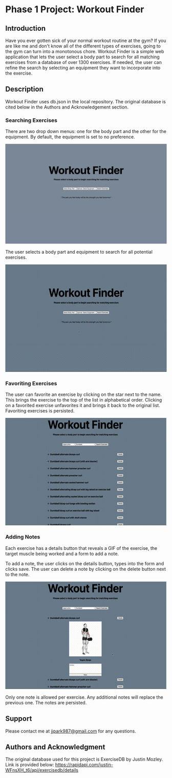 <!--
Things to do:
2. Add GIFs
-->

# Phase 1 Project: Workout Finder

## Introduction

Have you ever gotten sick of your normal workout routine at the gym? If you are like me and don't know all of the different types of exercises, going to the gym can turn into a monotonous chore. Workout Finder is a simple web application that lets the user select a body part to search for all matching exercises from a database of over 1300 exercises. If needed, the user can refine the search by selecting an equipment they want to incorporate into the exercise.

## Description

Workout Finder uses db.json in the local repository. The original database is cited below in the Authors and Acknowledgement section.

### Searching Exercises

There are two drop down menus: one for the body part and the other for the equipment. By default, the equipment is set to no preference.

![alt text](gifs/initial.jpg)

The user selects a body part and equipment to search for all potential exercises.

![alt text](gifs/searching.gif)

### Favoriting Exercises

The user can favorite an exercise by clicking on the star next to the name. This brings the exercise to the top of the list in alphabetical order. Clicking on a favorited exercise unfavorites it and brings it back to the original list. Favoriting exercises is persisted.

![alt text](gifs/favoriting.gif)

### Adding Notes

Each exercise has a details button that reveals a GIF of the exercise, the target muscle being worked and a form to add a note.

To add a note, the user clicks on the details button, types into the form and clicks save. The user can delete a note by clicking on the delete button next to the note.

![alt text](gifs/note.gif)

Only one note is allowed per exercise. Any additional notes will replace the previous one. The notes are persisted.

## Support

Please contact me at jjpark987@gmail.com for any questions.

## Authors and Acknowledgment

The original database used for this project is ExerciseDB by Justin Mozley. Link is provided below:
https://rapidapi.com/justin-WFnsXH_t6/api/exercisedb/details